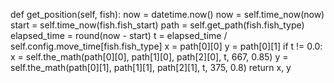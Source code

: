 def get_position(self, fish):
    now = datetime.now()
    now = self.time_now(now)
start = self.time_now(fish.fish_start)
path = self.get_path(fish.fish_type)
elapsed_time = round(now - start)
t = elapsed_time / self.config.move_time[fish.fish_type]
x = path[0][0]
y = path[0][1]
if t != 0.0:
   x = self.the_math(path[0][0], path[1][0], path[2][0], t, 667, 0.85)
   y = self.the_math(path[0][1], path[1][1], path[2][1], t, 375, 0.8)
return x, y
